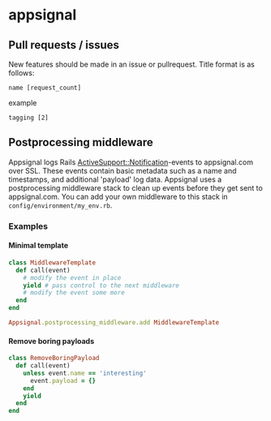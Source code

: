 appsignal
=================


## Pull requests / issues

New features should be made in an issue or pullrequest. Title format is as follows:


    name [request_count]

example

    tagging [2]

## Postprocessing middleware
Appsignal logs Rails
[ActiveSupport::Notification](http://api.rubyonrails.org/classes/ActiveSupport/Notifications.html)-events
to appsignal.com over SSL. These events contain basic metadata such as a name
and timestamps, and additional 'payload' log data. Appsignal uses a postprocessing
middleware stack to clean up events before they get sent to appsignal.com. You
can add your own middleware to this stack in `config/environment/my_env.rb`.

### Examples

#### Minimal template
```ruby
class MiddlewareTemplate
  def call(event)
    # modify the event in place
    yield # pass control to the next middleware
    # modify the event some more
  end
end

Appsignal.postprocessing_middleware.add MiddlewareTemplate
```

#### Remove boring payloads
```ruby
class RemoveBoringPayload
  def call(event)
    unless event.name == 'interesting'
      event.payload = {}
    end
    yield
  end
end
```
